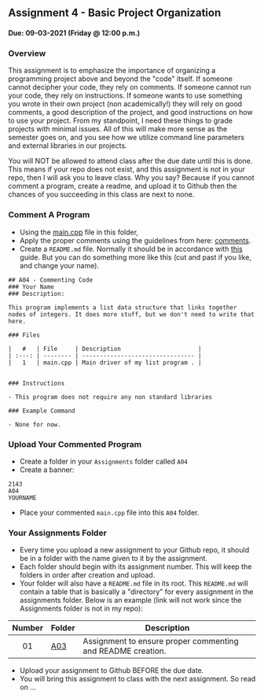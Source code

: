 ## Assignment 4 - Basic Project Organization
#### Due: 09-03-2021 (Friday @ 12:00 p.m.)

### Overview

This assignment is to emphasize the importance of organizing a programming project above and beyond the "code" itself. If someone cannot decipher your code, they rely on comments. If someone cannot run your code, they rely on instructions. If someone wants to use something you wrote in their own project (non academically!) they will rely on good comments, a good description of the project, and good instructions on how to use your project. From my standpoint, I need these things to grade projects with minimal issues. All of this will make more sense as the semester goes on, and you see how we utilize command line parameters and external libraries in our projects.

 You will NOT be allowed to attend class after the due date until this is done. This means if your repo does not exist, and this assignment is not in your repo, then I will ask you to leave class. Why you say? Because if you cannot comment a program, create a readme, and upload it to Github then the chances of you succeeding in this class are next to none. 

### Comment A Program

- Using the [main.cpp](./main.cpp) file in this folder, 
- Apply the proper comments using the guidelines from here: [comments](../../Resources/01-Comments/README.md).
- Create a `README.md` file. Normally it should be in accordance with [this](../../Resources/02-Readmees/README.md) guide. But you can do something more like this (cut and past if you like, and change your name).

```
## A04 - Commenting Code
### Your Name
### Description:

This program implements a list data structure that links together nodes of integers. It does more stuff, but we don't need to write that here.

### Files

|   #   | File     | Description                      |
| :---: | -------- | -------------------------------- |
|   1   | main.cpp | Main driver of my list program . |


### Instructions

- This program does not require any non standard libraries

### Example Command

- None for now.

```

### Upload Your Commented Program

- Create a folder in your `Assignments` folder called `A04` 
- Create a banner:
```
2143
A04
YOURNAME
```
- Place your commented `main.cpp` file into this `A04` folder.


### Your Assignments Folder

- Every time you upload a new assignment to your Github repo, it should be in a folder with the name given to it by the assignment. 
- Each folder should begin with its assignment number. This will keep the folders in order after creation and upload.
- Your folder will also have a `README.md` file in its root. This `README.md` will contain a table that is basically a "directory" for every assignment in the assignments folder. Below is an example (link will not work since the Assignments folder is not in my repo):

| Number | Folder       | Description                                                 |
| :----: | ------------ | ----------------------------------------------------------- |
|   01   | [A03](./A03) | Assignment to ensure proper commenting and README creation. |


- Upload your assignment to Github BEFORE the due date. 
- You will bring this assignment to class with the next assignment. So read on ... 